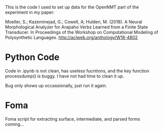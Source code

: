 This is the code I used to set up data for the OpenNMT part of the experiment in my paper: 

Moeller, S.; Kazeminejad, G.; Cowell, A; Hulden, M. (2018). A Neural Morphological Analyzer for Arapaho Verbs Learned from a Finite State Transducer. In Proceedings of the Workshop on Computational Modeling of Polysynthetic Languages. http://aclweb.org/anthology/W18-4802

# Python Code
Code in .ipynb is not clean, has useless fucntions, and the key function processdump() is buggy. I have not had time to clean it up. 

Bug only shows up occassionally, just run it again. 

# Foma
Foma script for extracting surface, intermediate, and parsed forms coming...
